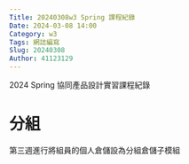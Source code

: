 ```yaml
---
Title: 20240308w3 Spring 課程紀錄
Date: 2024-03-08 14:00
Category: w3
Tags: 網誌編寫
Slug: 20240308
Author: 41123129
---
```


2024 Spring 協同產品設計實習課程紀錄

<!-- PELICAN_END_SUMMARY -->

# 分組
第三週進行將組員的個人倉儲設為分組倉儲子模組

